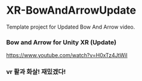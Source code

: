 # XR-BowAndArrowUpdate
Template project for Updated Bow And Arrow video. 

### Bow and Arrow for Unity XR (Update)
https://www.youtube.com/watch?v=H0xTz4JtWiI

### vr 활과 화살! 재밌겠다!
